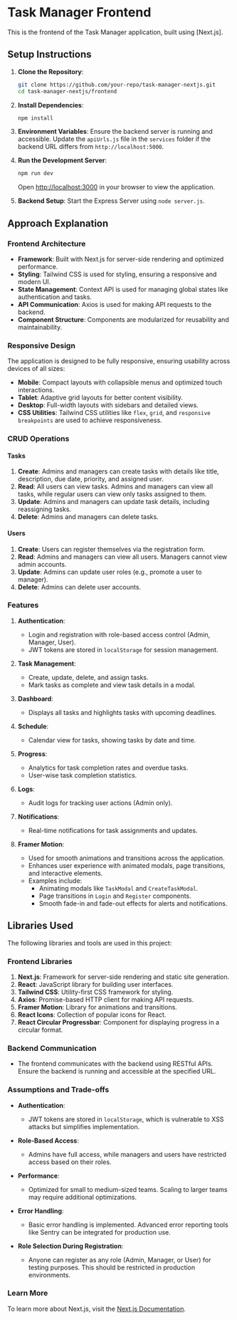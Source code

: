 # Task Manager Frontend

This is the frontend of the Task Manager application, built using [Next.js].

## Setup Instructions

1. **Clone the Repository**:
   ```bash
   git clone https://github.com/your-repo/task-manager-nextjs.git
   cd task-manager-nextjs/frontend
   ```

2. **Install Dependencies**:
   ```bash
   npm install
   ```

3. **Environment Variables**:
   Ensure the backend server is running and accessible. Update the `apiUrls.js` file in the `services` folder if the backend URL differs from `http://localhost:5000`.

4. **Run the Development Server**:
   ```bash
   npm run dev
   ```
   Open [http://localhost:3000](http://localhost:3000) in your browser to view the application.

5. **Backend Setup**:
   Start the Express Server using `node server.js`.

## Approach Explanation

### Frontend Architecture

- **Framework**: Built with Next.js for server-side rendering and optimized performance.
- **Styling**: Tailwind CSS is used for styling, ensuring a responsive and modern UI.
- **State Management**: Context API is used for managing global states like authentication and tasks.
- **API Communication**: Axios is used for making API requests to the backend.
- **Component Structure**: Components are modularized for reusability and maintainability.

### Responsive Design

The application is designed to be fully responsive, ensuring usability across devices of all sizes:
- **Mobile**: Compact layouts with collapsible menus and optimized touch interactions.
- **Tablet**: Adaptive grid layouts for better content visibility.
- **Desktop**: Full-width layouts with sidebars and detailed views.
- **CSS Utilities**: Tailwind CSS utilities like `flex`, `grid`, and `responsive breakpoints` are used to achieve responsiveness.

### CRUD Operations

#### Tasks
1. **Create**: Admins and managers can create tasks with details like title, description, due date, priority, and assigned user.
2. **Read**: All users can view tasks. Admins and managers can view all tasks, while regular users can view only tasks assigned to them.
3. **Update**: Admins and managers can update task details, including reassigning tasks.
4. **Delete**: Admins and managers can delete tasks.

#### Users
1. **Create**: Users can register themselves via the registration form.
2. **Read**: Admins and managers can view all users. Managers cannot view admin accounts.
3. **Update**: Admins can update user roles (e.g., promote a user to manager).
4. **Delete**: Admins can delete user accounts.

### Features

1. **Authentication**:
   - Login and registration with role-based access control (Admin, Manager, User).
   - JWT tokens are stored in `localStorage` for session management.

2. **Task Management**:
   - Create, update, delete, and assign tasks.
   - Mark tasks as complete and view task details in a modal.

3. **Dashboard**:
   - Displays all tasks and highlights tasks with upcoming deadlines.

4. **Schedule**:
   - Calendar view for tasks, showing tasks by date and time.

5. **Progress**:
   - Analytics for task completion rates and overdue tasks.
   - User-wise task completion statistics.

6. **Logs**:
   - Audit logs for tracking user actions (Admin only).

7. **Notifications**:
   - Real-time notifications for task assignments and updates.

8. **Framer Motion**:
   - Used for smooth animations and transitions across the application.
   - Enhances user experience with animated modals, page transitions, and interactive elements.
   - Examples include:
     - Animating modals like `TaskModal` and `CreateTaskModal`.
     - Page transitions in `Login` and `Register` components.
     - Smooth fade-in and fade-out effects for alerts and notifications.

## Libraries Used

The following libraries and tools are used in this project:

### Frontend Libraries
1. **Next.js**: Framework for server-side rendering and static site generation.
2. **React**: JavaScript library for building user interfaces.
3. **Tailwind CSS**: Utility-first CSS framework for styling.
4. **Axios**: Promise-based HTTP client for making API requests.
5. **Framer Motion**: Library for animations and transitions.
6. **React Icons**: Collection of popular icons for React.
7. **React Circular Progressbar**: Component for displaying progress in a circular format.

### Backend Communication
- The frontend communicates with the backend using RESTful APIs. Ensure the backend is running and accessible at the specified URL.

### Assumptions and Trade-offs

- **Authentication**:
  - JWT tokens are stored in `localStorage`, which is vulnerable to XSS attacks but simplifies implementation.

- **Role-Based Access**:
  - Admins have full access, while managers and users have restricted access based on their roles.

- **Performance**:
  - Optimized for small to medium-sized teams. Scaling to larger teams may require additional optimizations.

- **Error Handling**:
  - Basic error handling is implemented. Advanced error reporting tools like Sentry can be integrated for production use.

- **Role Selection During Registration**:
  - Anyone can register as any role (Admin, Manager, or User) for testing purposes. This should be restricted in production environments.

### Learn More

To learn more about Next.js, visit the [Next.js Documentation](https://nextjs.org/docs).
